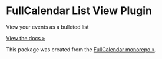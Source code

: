 
# FullCalendar List View Plugin

View your events as a bulleted list

[View the docs &raquo;](https://fullcalendar.io/docs/list-view)

This package was created from the [FullCalendar monorepo &raquo;](https://github.com/fullcalendar/fullcalendar).

